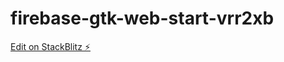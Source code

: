 # firebase-gtk-web-start-vrr2xb

[Edit on StackBlitz ⚡️](https://stackblitz.com/edit/firebase-gtk-web-start-vrr2xb)